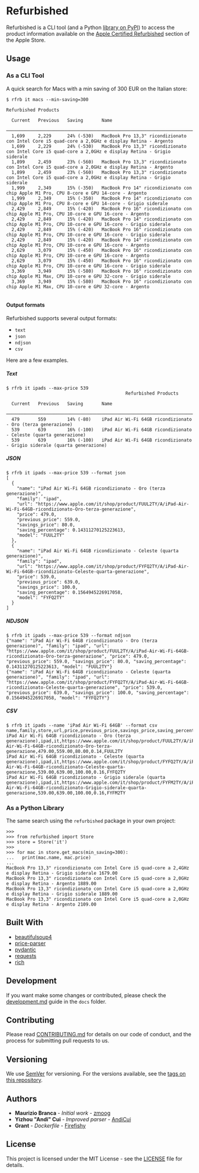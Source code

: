 # Refurbished

Refurbished is a CLI tool (and a Python [library on PyPI](https://pypi.org/project/refurbished/)) to access the product information available on the [Apple Certified Refurbished](https://www.apple.com/shop/refurbished) section of the Apple Store.

## Usage

### As a CLI Tool

A quick search for Macs with a min saving of 300 EUR on the Italian store:

```shell
$ rfrb it macs --min-saving=300
                                                             Refurbished Products                                                             
                                                                                                                                              
  Current   Previous   Saving       Name                                                                                                      
 ──────────────────────────────────────────────────────────────────────────────────────────────────────────────────────────────────────────── 
  1,699     2,229      24% (-530)   MacBook Pro 13,3" ricondizionato con Intel Core i5 quad-core a 2,0GHz e display Retina - Argento          
  1,699     2,229      24% (-530)   MacBook Pro 13,3" ricondizionato con Intel Core i5 quad‐core a 2,0GHz e display Retina - Grigio siderale  
  1,899     2,459      23% (-560)   MacBook Pro 13,3" ricondizionato con Intel Core i5 quad-core a 2,0GHz e display Retina - Argento          
  1,899     2,459      23% (-560)   MacBook Pro 13,3" ricondizionato con Intel Core i5 quad‐core a 2,0GHz e display Retina - Grigio siderale  
  1,999     2,349      15% (-350)   MacBook Pro 14" ricondizionato con chip Apple M1 Pro, CPU 8‐core e GPU 14‐core - Argento                  
  1,999     2,349      15% (-350)   MacBook Pro 14" ricondizionato con chip Apple M1 Pro, CPU 8‐core e GPU 14‐core - Grigio siderale          
  2,429     2,849      15% (-420)   MacBook Pro 16" ricondizionato con chip Apple M1 Pro, CPU 10‐core e GPU 16‐core - Argento                 
  2,429     2,849      15% (-420)   MacBook Pro 14" ricondizionato con chip Apple M1 Pro, CPU 10‐core e GPU 16‐core - Grigio siderale         
  2,429     2,849      15% (-420)   MacBook Pro 16" ricondizionato con chip Apple M1 Pro, CPU 10‐core e GPU 16‐core - Grigio siderale         
  2,429     2,849      15% (-420)   MacBook Pro 14" ricondizionato con chip Apple M1 Pro, CPU 10‐core e GPU 16‐core - Argento                 
  2,629     3,079      15% (-450)   MacBook Pro 16" ricondizionato con chip Apple M1 Pro, CPU 10‐core e GPU 16‐core - Argento                 
  2,629     3,079      15% (-450)   MacBook Pro 16" ricondizionato con chip Apple M1 Pro, CPU 10‐core e GPU 16‐core - Grigio siderale         
  3,369     3,949      15% (-580)   MacBook Pro 16" ricondizionato con chip Apple M1 Max, CPU 10‐core e GPU 32‐core - Grigio siderale         
  3,369     3,949      15% (-580)   MacBook Pro 16" ricondizionato con chip Apple M1 Max, CPU 10‐core e GPU 32‐core - Argento                 
                                                                                                                                              

```

#### Output formats

Refurbished supports several output formats:

- `text`
- `json`
- `ndjson`
- `csv`

Here are a few examples.

##### Text

```shell
$ rfrb it ipads --max-price 539
                                             Refurbished Products                                              
                                                                                                               
  Current   Previous   Saving       Name                                                                       
 ───────────────────────────────────────────────────────────────────────────────────────────────────────────── 
  479       559        14% (-80)    iPad Air Wi-Fi 64GB ricondizionato - Oro (terza generazione)               
  539       639        16% (-100)   iPad Air Wi-Fi 64GB ricondizionato - Celeste (quarta generazione)          
  539       639        16% (-100)   iPad Air Wi-Fi 64GB ricondizionato - Grigio siderale (quarta generazione)  
```

##### JSON

```shell
$ rfrb it ipads --max-price 539 --format json
[
  {
    "name": "iPad Air Wi-Fi 64GB ricondizionato - Oro (terza generazione)",
    "family": "ipad",
    "url": "https://www.apple.com/it/shop/product/FUUL2TY/A/iPad-Air-Wi-Fi-64GB-ricondizionato-Oro-terza-generazione",
    "price": 479.0,
    "previous_price": 559.0,
    "savings_price": 80.0,
    "saving_percentage": 0.14311270125223613,
    "model": "FUUL2TY"
  },
  {
    "name": "iPad Air Wi-Fi 64GB ricondizionato - Celeste (quarta generazione)",
    "family": "ipad",
    "url": "https://www.apple.com/it/shop/product/FYFQ2TY/A/iPad-Air-Wi-Fi-64GB-ricondizionato-Celeste-quarta-generazione",
    "price": 539.0,
    "previous_price": 639.0,
    "savings_price": 100.0,
    "saving_percentage": 0.1564945226917058,
    "model": "FYFQ2TY"
  }
]
```

##### NDJSON

```shell
$ rfrb it ipads --max-price 539 --format ndjson
{"name": "iPad Air Wi-Fi 64GB ricondizionato - Oro (terza generazione)", "family": "ipad", "url": "https://www.apple.com/it/shop/product/FUUL2TY/A/iPad-Air-Wi-Fi-64GB-ricondizionato-Oro-terza-generazione", "price": 479.0, "previous_price": 559.0, "savings_price": 80.0, "saving_percentage": 0.14311270125223613, "model": "FUUL2TY"}
{"name": "iPad Air Wi-Fi 64GB ricondizionato - Celeste (quarta generazione)", "family": "ipad", "url": "https://www.apple.com/it/shop/product/FYFQ2TY/A/iPad-Air-Wi-Fi-64GB-ricondizionato-Celeste-quarta-generazione", "price": 539.0, "previous_price": 639.0, "savings_price": 100.0, "saving_percentage": 0.1564945226917058, "model": "FYFQ2TY"}
```

##### CSV

```shell
$ rfrb it ipads --name 'iPad Air Wi-Fi 64GB' --format csv
name,family,store,url,price,previous_price,savings_price,saving_percentage,model
iPad Air Wi-Fi 64GB ricondizionato - Oro (terza generazione),ipad,it,https://www.apple.com/it/shop/product/FUUL2TY/A/iPad-Air-Wi-Fi-64GB-ricondizionato-Oro-terza-generazione,479.00,559.00,80.00,0.14,FUUL2TY
iPad Air Wi-Fi 64GB ricondizionato - Celeste (quarta generazione),ipad,it,https://www.apple.com/it/shop/product/FYFQ2TY/A/iPad-Air-Wi-Fi-64GB-ricondizionato-Celeste-quarta-generazione,539.00,639.00,100.00,0.16,FYFQ2TY
iPad Air Wi-Fi 64GB ricondizionato - Grigio siderale (quarta generazione),ipad,it,https://www.apple.com/it/shop/product/FYFM2TY/A/iPad-Air-Wi-Fi-64GB-ricondizionato-Grigio-siderale-quarta-generazione,539.00,639.00,100.00,0.16,FYFM2TY
```

### As a Python Library

The same search using the `refurbished` package in your own project:

```shell
>>>
>>> from refurbished import Store
>>> store = Store('it')
>>>
>>> for mac in store.get_macs(min_saving=300):
...   print(mac.name, mac.price)
...
MacBook Pro 13,3" ricondizionato con Intel Core i5 quad‐core a 2,4GHz e display Retina - Grigio siderale 1679.00
MacBook Pro 13,3" ricondizionato con Intel Core i5 quad-core a 2,0GHz e display Retina - Argento 1889.00
MacBook Pro 13,3" ricondizionato con Intel Core i5 quad‐core a 2,0GHz e display Retina - Grigio siderale 1889.00
MacBook Pro 13,3" ricondizionato con Intel Core i5 quad-core a 2,0GHz e display Retina - Argento 2109.00
```

## Built With

- [beautifulsoup4](https://www.crummy.com/software/BeautifulSoup/)
- [price-parser](https://github.com/scrapinghub/price-parser)
- [pydantic](https://pydantic-docs.helpmanual.io/)
- [requests](https://requests.readthedocs.io/en/master/)
- [rich](https://github.com/Textualize/rich)

## Development

If you want make some changes or contributed, please check the [development.md](docs/development.md) guide in the `docs` folder.

## Contributing

Please read [CONTRIBUTING.md](https://gist.github.com/zmoog/76aef48ad9d9faa096c41c7b16f2fc7c) for details on our code of conduct, and the process for submitting pull requests to us.

## Versioning

We use [SemVer](http://semver.org/) for versioning. For the versions available, see the [tags on this repository](https://github.com/your/project/tags). 

## Authors

- **Maurizio Branca** - *Initial work* - [zmoog](https://github.com/zmoog)
- **Yizhou "Andi" Cui** - *Improved parser* - [AndiCui](https://github.com/AndiCui)
- **Grant** - *Dockerfile* - [Firefishy](https://github.com/Firefishy)

## License

This project is licensed under the MIT License - see the [LICENSE](LICENSE) file for details.
